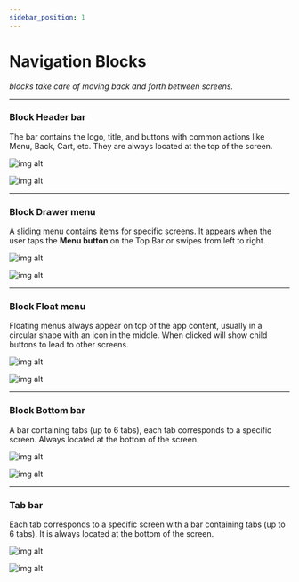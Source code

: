 ```yaml
---
sidebar_position: 1
---
```


# Navigation Blocks
*blocks take care of moving back and forth between screens.*

---

### Block Header bar
The bar contains the logo, title, and buttons with common actions like Menu, Back, Cart, etc. They are always located at the top of the screen.

![img alt](/img/block/navigation/headerbar-01.jpeg)

![img alt](/img/block/navigation/headerbar-02.jpg)

---

### Block Drawer menu

A sliding menu contains items for specific screens. It appears when the user taps the **Menu button** on the Top Bar or swipes from left to right.

![img alt](/img/block/navigation/drawermenu-01.jpeg)

![img alt](/img/block/navigation/drawermenu-02.jpg)

---

### Block Float menu

Floating menus always appear on top of the app content, usually in a circular shape with an icon in the middle. When clicked will show child buttons to lead to other screens.

![img alt](/img/block/navigation/floatmenu-01.jpeg)

![img alt](/img/block/navigation/floatmenu-02.jpg)

---

### Block Bottom bar

A bar containing tabs (up to 6 tabs), each tab corresponds to a specific screen. Always located at the bottom of the screen.

![img alt](/img/block/navigation/bottombar-01.jpeg)

![img alt](/img/block/navigation/bottombar-02.jpg)

---

### Tab bar

Each tab corresponds to a specific screen with a bar containing tabs (up to 6 tabs). It is always located at the bottom of the screen.

![img alt](/img/block/navigation/tabbar-01.jpeg)

![img alt](/img/block/navigation/tabbar-02.jpg)